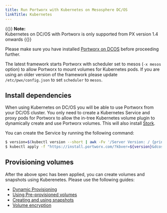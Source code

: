 ```yaml
---
title: Run Portworx with Kubernetes on Mesosphere DC/OS
linkTitle: Kubernetes
---
```


{{<info>}}
**Note:**<br/> Kubernetes on DC/OS with Portworx is only supported from PX version 1.4 onwards
{{</info>}}

Please make sure you have installed [Portworx on DCOS](/install-with-other/dcos) before proceeding further.

The latest framework starts Portworx with scheduler set to mesos (`-x mesos` option) to
allow Portworx to mount volumes for Kubernetes pods. If you are using an older
version of the framework please update `/etc/pwx/config.json` to set `scheduler`
to `mesos`.

## Install dependencies

When using Kubernetes on DC/OS you will be able to use Portworx from your DC/OS
cluster. You only need to create a Kubernetes Service and proxy pods for Portworx to allow the
in-tree Kubernetes volume plugin to dynamically create and use Portworx volumes. This will also install [Stork](/portworx-install-with-kubernetes/operate-and-maintain-on-kubernetes/monitoring/stork).

You can create the Service by running the following command:
```bash
$ version=$(kubectl version --short | awk -Fv '/Server Version: / {print $3}')
$ kubectl apply -f "https://install.portworx.com/?kbver=${version}&dcos=true&stork=true"
```

## Provisioning volumes

After the above spec has been applied, you can create volumes and snapshots
using Kuberenetes.
Please use the following guides:

* [Dynamic Provisioning](/portworx-install-with-kubernetes/storage-operations/create-pvcs/dynamic-provisioning)
* [Using Pre-provisioned volumes](/portworx-install-with-kubernetes/storage-operations/create-pvcs/using-preprovisioned-volumes)
* [Creating and using snapshots](/portworx-install-with-kubernetes/storage-operations/create-snapshots)
* [Volume encryption](/reference/data-volumes/encrypted-volumes)
